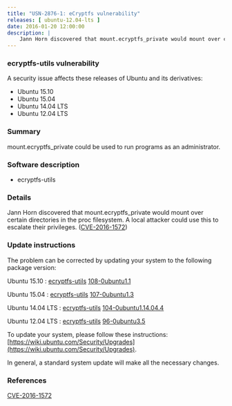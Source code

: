```yaml
---
title: "USN-2876-1: eCryptfs vulnerability"
releases: [ ubuntu-12.04-lts ]
date: 2016-01-20 12:00:00
description: |
    Jann Horn discovered that mount.ecryptfs_private would mount over certain directories in the proc filesystem. A local attacker could use this to escalate their privileges. ([CVE-2016-1572](http://people.ubuntu.com/~ubuntu-security/cve/CVE-2016-1572)) 
--- 
```

 
### ecryptfs-utils vulnerability

A security issue affects these releases of Ubuntu and its derivatives:

* Ubuntu 15.10
* Ubuntu 15.04
* Ubuntu 14.04 LTS
* Ubuntu 12.04 LTS

### Summary

mount.ecryptfs_private could be used to run programs as an administrator. 

### Software description

* ecryptfs-utils 

### Details

Jann Horn discovered that mount.ecryptfs_private would mount over certain directories in the proc filesystem. A local attacker could use this to escalate their privileges. ([CVE-2016-1572](http://people.ubuntu.com/~ubuntu-security/cve/CVE-2016-1572)) 

### Update instructions

The problem can be corrected by updating your system to the following package version:

Ubuntu 15.10
 : [ecryptfs-utils](https://launchpad.net/ubuntu/+source/ecryptfs-utils) <span> [108-0ubuntu1.1](https://launchpad.net/ubuntu/+source/ecryptfs-utils/108-0ubuntu1.1) </span> 

Ubuntu 15.04
 : [ecryptfs-utils](https://launchpad.net/ubuntu/+source/ecryptfs-utils) <span> [107-0ubuntu1.3](https://launchpad.net/ubuntu/+source/ecryptfs-utils/107-0ubuntu1.3) </span> 

Ubuntu 14.04 LTS
 : [ecryptfs-utils](https://launchpad.net/ubuntu/+source/ecryptfs-utils) <span> [104-0ubuntu1.14.04.4](https://launchpad.net/ubuntu/+source/ecryptfs-utils/104-0ubuntu1.14.04.4) </span> 

Ubuntu 12.04 LTS
 : [ecryptfs-utils](https://launchpad.net/ubuntu/+source/ecryptfs-utils) <span> [96-0ubuntu3.5](https://launchpad.net/ubuntu/+source/ecryptfs-utils/96-0ubuntu3.5) </span> 

To update your system, please follow these instructions: [https://wiki.ubuntu.com/Security/Upgrades](https://wiki.ubuntu.com/Security/Upgrades).

In general, a standard system update will make all the necessary changes. 

### References

 [CVE-2016-1572](http://people.ubuntu.com/~ubuntu-security/cve/CVE-2016-1572)
 
